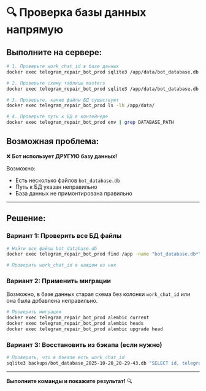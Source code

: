# 🔍 Проверка базы данных напрямую

## Выполните на сервере:

```bash
# 1. Проверьте work_chat_id в базе данных
docker exec telegram_repair_bot_prod sqlite3 /app/data/bot_database.db "SELECT id, telegram_id, work_chat_id FROM masters ORDER BY id;"

# 2. Проверьте схему таблицы masters
docker exec telegram_repair_bot_prod sqlite3 /app/data/bot_database.db ".schema masters"

# 3. Проверьте, какие файлы БД существуют
docker exec telegram_repair_bot_prod ls -lh /app/data/

# 4. Проверьте путь к БД в контейнере
docker exec telegram_repair_bot_prod env | grep DATABASE_PATH
```

## Возможная проблема:

❌ **Бот использует ДРУГУЮ базу данных!**

Возможно:
- Есть несколько файлов `bot_database.db`
- Путь к БД указан неправильно
- База данных не примонтирована правильно

---

## Решение:

### Вариант 1: Проверить все БД файлы

```bash
# Найти все файлы bot_database.db
docker exec telegram_repair_bot_prod find /app -name "bot_database.db*"

# Проверить work_chat_id в каждом из них
```

### Вариант 2: Применить миграции

Возможно, в базе данных старая схема без колонки `work_chat_id` или она была добавлена неправильно.

```bash
# Проверить миграции
docker exec telegram_repair_bot_prod alembic current
docker exec telegram_repair_bot_prod alembic heads
docker exec telegram_repair_bot_prod alembic upgrade head
```

### Вариант 3: Восстановить из бэкапа (если нужно)

```bash
# Проверить, что в бэкапе есть work_chat_id
sqlite3 backups/bot_database_2025-10-20_20-29-43.db "SELECT id, telegram_id, work_chat_id FROM masters;"
```

---

**Выполните команды и покажите результат!** 🔍
